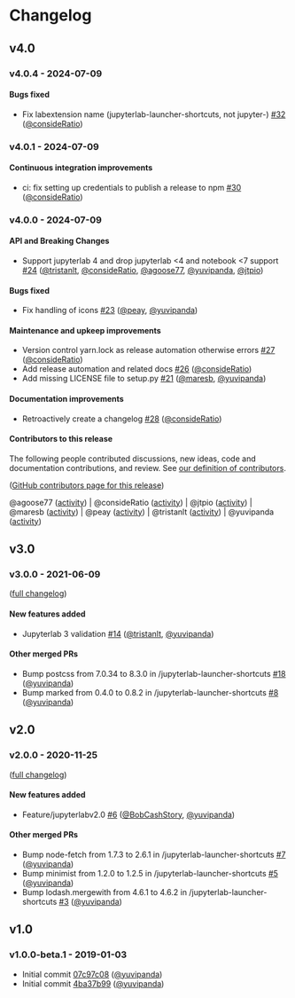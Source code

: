 # Changelog

## v4.0

### v4.0.4 - 2024-07-09

#### Bugs fixed

- Fix labextension name (jupyterlab-launcher-shortcuts, not jupyter-) [#32](https://github.com/2i2c-org/jupyter-launcher-shortcuts/pull/32) ([@consideRatio](https://github.com/consideRatio))

### v4.0.1 - 2024-07-09

#### Continuous integration improvements

- ci: fix setting up credentials to publish a release to npm [#30](https://github.com/2i2c-org/jupyter-launcher-shortcuts/pull/30) ([@consideRatio](https://github.com/consideRatio))

### v4.0.0 - 2024-07-09

#### API and Breaking Changes

- Support jupyterlab 4 and drop jupyterlab <4 and notebook <7 support [#24](https://github.com/2i2c-org/jupyter-launcher-shortcuts/pull/24) ([@tristanlt](https://github.com/tristanlt), [@consideRatio](https://github.com/consideRatio), [@agoose77](https://github.com/agoose77), [@yuvipanda](https://github.com/yuvipanda), [@jtpio](https://github.com/jtpio))

#### Bugs fixed

- Fix handling of icons [#23](https://github.com/2i2c-org/jupyter-launcher-shortcuts/pull/23) ([@peay](https://github.com/peay), [@yuvipanda](https://github.com/yuvipanda))

#### Maintenance and upkeep improvements

- Version control yarn.lock as release automation otherwise errors [#27](https://github.com/2i2c-org/jupyter-launcher-shortcuts/pull/27) ([@consideRatio](https://github.com/consideRatio))
- Add release automation and related docs [#26](https://github.com/2i2c-org/jupyter-launcher-shortcuts/pull/26) ([@consideRatio](https://github.com/consideRatio))
- Add missing LICENSE file to setup.py [#21](https://github.com/2i2c-org/jupyter-launcher-shortcuts/pull/21) ([@maresb](https://github.com/maresb), [@yuvipanda](https://github.com/yuvipanda))

#### Documentation improvements

- Retroactively create a changelog [#28](https://github.com/2i2c-org/jupyter-launcher-shortcuts/pull/28) ([@consideRatio](https://github.com/consideRatio))

#### Contributors to this release

The following people contributed discussions, new ideas, code and documentation contributions, and review.
See [our definition of contributors](https://github-activity.readthedocs.io/en/latest/#how-does-this-tool-define-contributions-in-the-reports).

([GitHub contributors page for this release](https://github.com/2i2c-org/jupyter-launcher-shortcuts/graphs/contributors?from=2021-06-09&to=2024-07-09&type=c))

@agoose77 ([activity](https://github.com/search?q=repo%3A2i2c-org%2Fjupyter-launcher-shortcuts+involves%3Aagoose77+updated%3A2021-06-09..2024-07-09&type=Issues)) | @consideRatio ([activity](https://github.com/search?q=repo%3A2i2c-org%2Fjupyter-launcher-shortcuts+involves%3AconsideRatio+updated%3A2021-06-09..2024-07-09&type=Issues)) | @jtpio ([activity](https://github.com/search?q=repo%3A2i2c-org%2Fjupyter-launcher-shortcuts+involves%3Ajtpio+updated%3A2021-06-09..2024-07-09&type=Issues)) | @maresb ([activity](https://github.com/search?q=repo%3A2i2c-org%2Fjupyter-launcher-shortcuts+involves%3Amaresb+updated%3A2021-06-09..2024-07-09&type=Issues)) | @peay ([activity](https://github.com/search?q=repo%3A2i2c-org%2Fjupyter-launcher-shortcuts+involves%3Apeay+updated%3A2021-06-09..2024-07-09&type=Issues)) | @tristanlt ([activity](https://github.com/search?q=repo%3A2i2c-org%2Fjupyter-launcher-shortcuts+involves%3Atristanlt+updated%3A2021-06-09..2024-07-09&type=Issues)) | @yuvipanda ([activity](https://github.com/search?q=repo%3A2i2c-org%2Fjupyter-launcher-shortcuts+involves%3Ayuvipanda+updated%3A2021-06-09..2024-07-09&type=Issues))

## v3.0

### v3.0.0 - 2021-06-09

([full changelog](https://github.com/2i2c-org/jupyter-launcher-shortcuts/compare/v2.0.0...v3.0.0))

#### New features added

- Jupyterlab 3 validation [#14](https://github.com/2i2c-org/jupyter-launcher-shortcuts/pull/14) ([@tristanlt](https://github.com/tristanlt), [@yuvipanda](https://github.com/yuvipanda))

#### Other merged PRs

- Bump postcss from 7.0.34 to 8.3.0 in /jupyterlab-launcher-shortcuts [#18](https://github.com/2i2c-org/jupyter-launcher-shortcuts/pull/18) ([@yuvipanda](https://github.com/yuvipanda))
- Bump marked from 0.4.0 to 0.8.2 in /jupyterlab-launcher-shortcuts [#8](https://github.com/2i2c-org/jupyter-launcher-shortcuts/pull/8) ([@yuvipanda](https://github.com/yuvipanda))

## v2.0

### v2.0.0 - 2020-11-25

([full changelog](https://github.com/2i2c-org/jupyter-launcher-shortcuts/compare/v1.0.0-beta.1...v2.0.0))

#### New features added

- Feature/jupyterlabv2.0 [#6](https://github.com/2i2c-org/jupyter-launcher-shortcuts/pull/6) ([@BobCashStory](https://github.com/BobCashStory), [@yuvipanda](https://github.com/yuvipanda))

#### Other merged PRs

- Bump node-fetch from 1.7.3 to 2.6.1 in /jupyterlab-launcher-shortcuts [#7](https://github.com/2i2c-org/jupyter-launcher-shortcuts/pull/7) ([@yuvipanda](https://github.com/yuvipanda))
- Bump minimist from 1.2.0 to 1.2.5 in /jupyterlab-launcher-shortcuts [#5](https://github.com/2i2c-org/jupyter-launcher-shortcuts/pull/5) ([@yuvipanda](https://github.com/yuvipanda))
- Bump lodash.mergewith from 4.6.1 to 4.6.2 in /jupyterlab-launcher-shortcuts [#3](https://github.com/2i2c-org/jupyter-launcher-shortcuts/pull/3) ([@yuvipanda](https://github.com/yuvipanda))

## v1.0

### v1.0.0-beta.1 - 2019-01-03

- Initial commit [07c97c08](https://github.com/2i2c-org/jupyter-launcher-shortcuts/commit/07c97c080ce4825c47807cdf1d251ea81bf804d3) ([@yuvipanda](https://github.com/yuvipanda))
- Initial commit [4ba37b99](https://github.com/2i2c-org/jupyter-launcher-shortcuts/commit/4ba37b9905c70ae661e62340ff6e1e60a457dee9) ([@yuvipanda](https://github.com/yuvipanda))
